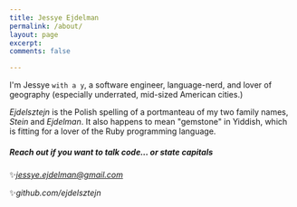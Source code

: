 ```yaml
---
title: Jessye Ejdelman
permalink: /about/
layout: page
excerpt:
comments: false

---
```


I'm Jessye `with a y`, a software engineer, language-nerd, and lover of geography (especially underrated, mid-sized American cities.)

*Ejdelsztejn* is the Polish spelling of a portmanteau of my two family names, *Stein* and *Ejdelman*.  It also happens to mean "gemstone" in Yiddish, which is fitting for a lover of the Ruby programming language.

##### Reach out if you want to talk code... or state capitals

✨*jessye.ejdelman@gmail.com*

✨*github.com/ejdelsztejn*
